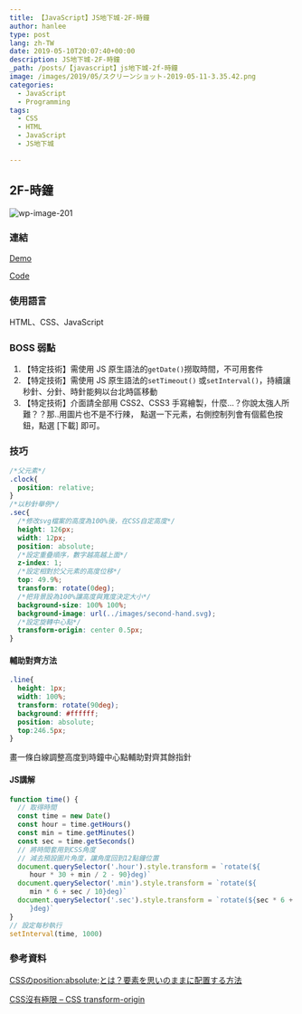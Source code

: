 ```yaml
---
title: 【JavaScript】JS地下城-2F-時鐘
author: hanlee
type: post
lang: zh-TW
date: 2019-05-10T20:07:40+00:00
description: JS地下城-2F-時鐘
_path: /posts/【javascript】js地下城-2f-時鐘
image: /images/2019/05/スクリーンショット-2019-05-11-3.35.42.png
categories:
  - JavaScript
  - Programming
tags:
  - CSS
  - HTML
  - JavaScript
  - JS地下城

---
```


## 2F-時鐘

![wp-image-201](/images/2019/05/スクリーンショット-2019-05-11-3.35.42.png)

### 連結

[Demo](https://hannoeru.github.io/js-clock/)

[Code](https://github.com/hannoeru/js-clock/)

### 使用語言

HTML、CSS、JavaScript

### BOSS 弱點

1. 【特定技術】需使用 JS 原生語法的`getDate()`撈取時間，不可用套件
2. 【特定技術】需使用 JS 原生語法的`setTimeout()` 或`setInterval()`，持續讓秒針、分針、時針能夠以台北時區移動
3. 【特定技術】介面請全部用 CSS2、CSS3 手寫繪製，什麼&#8230;？你說太強人所難？？那..用圖片也不是不行辣，
   點選一下元素，右側控制列會有個藍色按鈕，點選 [下載] 即可。

### 技巧

```css
/*父元素*/
.clock{
  position: relative;
}
/*以秒針舉例*/
.sec{
  /*修改svg檔案的高度為100%後，在CSS自定高度*/
  height: 126px;
  width: 12px;
  position: absolute;
  /*設定重疊順序，數字越高越上面*/
  z-index: 1;
  /*設定相對於父元素的高度位移*/
  top: 49.9%;
  transform: rotate(0deg);
  /*把背景設為100%讓高度與寬度決定大小*/
  background-size: 100% 100%;
  background-image: url(../images/second-hand.svg);
  /*設定旋轉中心點*/
  transform-origin: center 0.5px;
}
```

#### 輔助對齊方法

```css
.line{
  height: 1px;
  width: 100%;
  transform: rotate(90deg);
  background: #ffffff;
  position: absolute;
  top:246.5px;
}
```

畫一條白線調整高度到時鐘中心點輔助對齊其餘指針

#### JS講解

```js
function time() {
  // 取得時間
  const time = new Date()
  const hour = time.getHours()
  const min = time.getMinutes()
  const sec = time.getSeconds()
  // 將時間套用到CSS角度
  // 減去預設圖片角度，讓角度回到12點鐘位置
  document.querySelector('.hour').style.transform = `rotate(${
     hour * 30 + min / 2 - 90}deg)`
  document.querySelector('.min').style.transform = `rotate(${
     min * 6 + sec / 10}deg)`
  document.querySelector('.sec').style.transform = `rotate(${sec * 6 + 180
     }deg)`
}
// 設定每秒執行
setInterval(time, 1000)
```

### 參考資料

[CSSのposition:absolute;とは？要素を思いのままに配置する方法](https://www.sejuku.net/blog/53016)

<a href="https://wcc723.github.io/css/2013/10/10/css-transform-origin/" target="_blank" rel="noreferrer noopener" aria-label="CSS沒有極限 - CSS transform-origin (新しいタブで開く)">CSS沒有極限
&#8211; CSS transform-origin</a>
